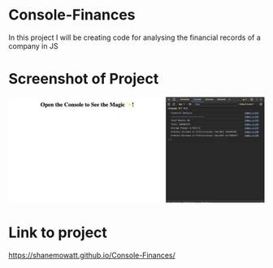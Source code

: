 # Console-Finances
In this project I will be creating code for analysing the financial records of a company in JS

# Screenshot of Project
![Alt text](<Image/Screenshot 2023-12-12 at 19.06.13.png>)

# Link to project
https://shanemowatt.github.io/Console-Finances/
